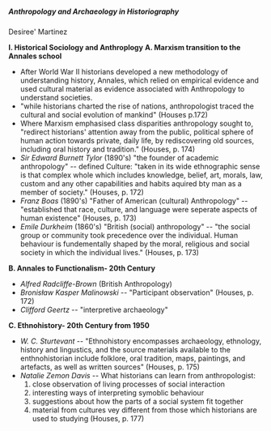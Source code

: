##### Anthropology and Archaeology in Historiography
Desiree' Martinez

**I. Historical Sociology and Anthroplogy**
    **A. Marxism transition to the Annales school** 
-    After World War II historians developed a new methodology of understanding history, Annales, which relied on empirical evidence and used cultural material as evidence associated with Anthropology to understand societies.   
- "while historians charted the rise of nations, anthropologist traced the cultural and social evolution of mankind" (Houses p.172)
- Where Marxism emphasised class disparities anthropology sought to, "redirect historians' attention away from the public, political sphere of human action towards private, daily life, by rediscovering old sources, including oral history and tradition." (Houses, p. 174)
- _Sir Edward Burnett Tylor_ (1890's) "the founder of academic anthropology" 
-- defined Culture: "taken in its wide ethnographic sense is that complex whole which includes knowledge, belief, art, morals, law, custom and any other capabilities and habits aquired bty man as a member of society." (Houses, p. 172)
- _Franz Boas_ (1890's) "Father of American (cultural) Anthropology"
-- "established that race, culture, and language were seperate aspects of human existence" (Houses, p. 173)
- _Emile Durkheim_ (1860's) "British (social) anthropology"
-- "the social group or community took precedence over the individual. Human behaviour is fundementally shaped by the moral, religious and social society in which the individual lives." (Houses, p. 173)

**B. Annales to Functionalism- 20th Century**

- _Alfred Radcliffe-Brown_ (British Anthropology)
- _Bronisław Kasper Malinowski_
-- "Participant observation" (Houses, p. 172) 
- _Clifford Geertz_ 
-- "interpretive archaeology" 

**C. Ethnohistory- 20th Century from 1950**

- _W. C. Sturtevant_ 
-- "Ethnohistory encompasses archaeology, ethnology, history and lingustics, and the source materials available to the enthnohistorian include folklore, oral tradition, maps, paintings, and artefacts, as well as written sources" (Houses, p. 175)
- _Natalie Zemon Davis_ 
-- What historians can learn from anthropologist: 
    1. close observation of living processes of social interaction
    2. interesting ways of interpreting symoblic behaviour
    3. suggestions about how the parts of a social system fit together
    4. material from cultures vey different from those which historians are used to studying (Houses, p. 177) 



 





 




  

